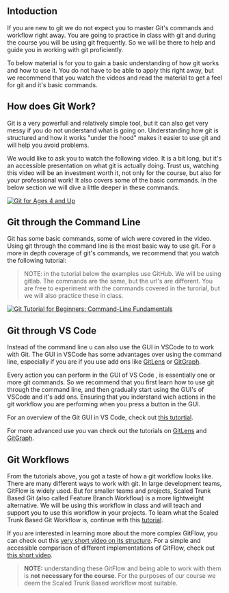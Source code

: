 ## Intoduction

If you are new to git we do not expect you to master Git's commands and workflow right away. You are going to practice in class with git and during the course you will be using git frequently. So we will be there to help and guide you in working with git proficiently.

To below material is for you to gain a basic understanding of how git works and how to use it. You do not have to be able to apply this right away, but we recommend that you watch the videos and read the material to get a feel for git and it's basic commands.

## How does Git Work?

Git is a very powerfull and relatively simple tool, but it can also get very messy if you do not understand what is going on. Understanding how git is structured and how it works "under the hood" makes it easier to use git and will help you avoid problems.

We would like to ask you to watch the following video. It is a bit long, but it's an accessible presentation on what git is actually doing. Trust us, watching this video will be an investment worth it, not only for the course, but also for your professional work! It also covers some of the basic commands. In the below section we will dive a little deeper in these commands.

[![Git for Ages 4 and Up](https://img.youtube.com/vi/1ffBJ4sVUb4/0.jpg)](https://www.youtube.com/watch?v=1ffBJ4sVUb4)

## Git through the Command Line

Git has some basic commands, some of wich were covered in the video. Using git through the command line is the most basic way to use git. For a more in depth coverage of git's commands, we recommend that you watch the following tutorial:

> NOTE: in the tutorial below the examples use GitHub. We will be using gitlab. The commands are the same, but the url's are different. You are free to experiment with the commands covered in the turorial, but we will also practice these in class.

[![Git Tutorial for Beginners: Command-Line Fundamentals](https://img.youtube.com/vi/HVsySz-h9r4/0.jpg)](https://www.youtube.com/watch?v=HVsySz-h9r4&list=PL-osiE80TeTuRUfjRe54Eea17-YfnOOAx&ab_channel=CoreySchafer)

## Git through VS Code

Instead of the command line u can also use the GUI in VSCode to to work with  Git. The GUI in VSCode has some advantages over using the command line, especially if you are if you use add ons like [GitLens](https://marketplace.visualstudio.com/items?itemName=eamodio.gitlens) or [GitGraph](https://marketplace.visualstudio.com/items?itemName=mhutchie.git-graph).

Every action you can perform in the GUI of VS Code , is essentially one or more git commands. So we recommend that you first learn how to use git through the command line, and then gradually start using the GUI's of VSCode and it's add ons. Ensuring that you inderstand wich actions in the git workflow you are performing when you press a button in the GUI.

For an overview of the Git GUI in VS Code, check out [this tutortial](https://code.visualstudio.com/docs/sourcecontrol/overview).

For more advanced use you van check out the tutorials on [GitLens](https://www.youtube.com/watch?v=UQPb73Zz9qk&ab_channel=GitKraken) and [GitGraph](https://www.youtube.com/watch?v=u9ZQpKGTog4&ab_channel=Code2020).

## Git Workflows

From the tutorials above, you got a taste of how a git workflow looks like. There are many different ways to work with git. In large development teams, GitFlow is widely used. But for smaller teams and projects, Scaled Trunk Based Git (also called Feature Branch Workflow) is a more lightweight alternative. We will be using this workflow in class and will teach and support you to use this workflow in your projects. To learn what the Scaled Trunk Based Git Workflow is, continue with this [tutorial](02_trunk_based_git.md).

If you are interested in learning more about the more complex GitFlow, you can check out this [very short video on its structure](https://www.youtube.com/watch?v=1SXpE08hvGs&ab_channel=TraversyMedia). For a simple and accessible comparison of different implementations of GitFlow, check out [this short video](https://www.youtube.com/watch?v=7lgGEXpsflI).

> **NOTE:** understanding these GitFlow and being able to work with them is **not necessary for the course**. For the purposes of our course we deem the Scaled Trunk Based workflow most suitable.
